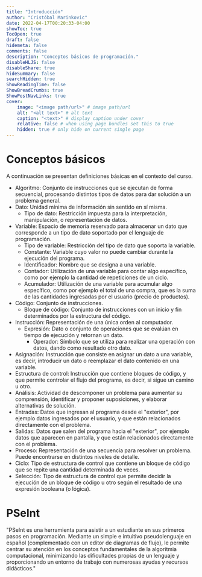 ```yaml
---
title: "Introducción"
author: "Cristóbal Marinkovic"
date: 2022-04-17T00:20:33-04:00
showToc: true
TocOpen: true
draft: false
hidemeta: false
comments: false
description: "Conceptos básicos de programación."
disableHLJS: false
disableShare: true
hideSummary: false
searchHidden: true
ShowReadingTime: false
ShowBreadCrumbs: true
ShowPostNavLinks: true
cover:
    image: "<image path/url>" # image path/url
    alt: "<alt text>" # alt text
    caption: "<text>" # display caption under cover
    relative: false # when using page bundles set this to true
    hidden: true # only hide on current single page
---
```

# Conceptos básicos

A continuación se presentan definiciones básicas en el contexto del curso.

- Algoritmo: Conjunto de instrucciones que se ejecutan de forma secuencial, procesando distintos tipos de datos para dar solución a un problema general.
- Dato: Unidad mínima de información sin sentido en sí misma.
  - Tipo de dato: Restricción impuesta para la interpretación, manipulación, o representación de datos.
- Variable: Espacio de memoria reservado para almacenar un dato que corresponde a un tipo de dato soportado por el lenguaje de programación.
  - Tipo de variable: Restricción del tipo de dato que soporta la variable.
  - Constante: Variable cuyo valor no puede cambiar durante la ejecución del programa.
  - Identificador: Nombre que se designa a una variable.
  - Contador: Utilización de una variable para contar algo específico, como por ejemplo la cantidad de repeticiones de un ciclo.
  - Acumulador: Utilización de una variable para acumular algo específico, como por ejemplo el total de una compra, que es la suma de las cantidades ingresadas por el usuario (precio de productos).
- Código: Conjunto de instrucciones.
  - Bloque de código: Conjunto de instrucciones con un inicio y fin determinados por la estructura del código.
- Instrucción: Representación de una única orden al computador.
  - Expresión: Dato o conjunto de operaciones que se evalúan en tiempo de ejecución y retornan un dato.
    - Operador: Símbolo que se utiliza para realizar una operación con datos, dando como resultado otro dato.
- Asignación: Instrucción que consiste en asignar un dato a una variable, es decir, introducir un dato o reemplazar el dato contenido en una variable.
- Estructura de control: Instrucción que contiene bloques de código, y que permite controlar el flujo del programa, es decir, si sigue un camino u otro.
- Análisis: Actividad de descomponer un problema para aumentar su comprensión, identificar y proponer suposiciones, y elaborar alternativas de solución.
- Entradas: Datos que ingresan al programa desde el "exterior", por ejemplo datos ingresados por el usuario, y que están relacionados directamente con el problema.
- Salidas: Datos que salen del programa hacia el "exterior", por ejemplo datos que aparecen en pantalla, y que están relacionados directamente con el problema.
- Proceso: Representación de una secuencia para resolver un problema. Puede encontrarse en distintos niveles de detalle.
- Ciclo: Tipo de estructura de control que contiene un bloque de código que se repite una cantidad determinada de veces.
- Selección: Tipo de estructura de control que permite decidir la ejecución de un bloque de código u otro según el resultado de una expresión booleana (o lógica).

# PSeInt

"PSeInt es una herramienta para asistir a un estudiante en sus primeros pasos en programación. Mediante un simple e intuitivo pseudolenguaje en español (complementado con un editor de diagramas de flujo), le permite centrar su atención en los conceptos fundamentales de la algoritmia computacional, minimizando las dificultades propias de un lenguaje y proporcionando un entorno de trabajo con numerosas ayudas y recursos didácticos."
